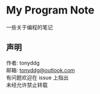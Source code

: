 # My Program Note

一些关于编程的笔记

## 声明
作者: tonyddg  
邮箱: tonyddg@outlook.com  
有问题欢迎在 issue 上指出  
未经允许禁止转载  

